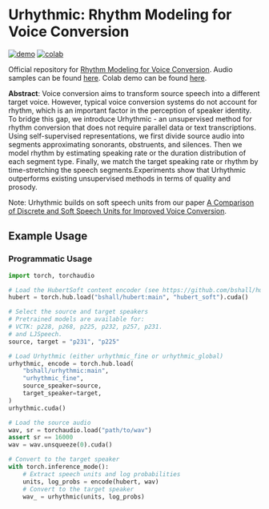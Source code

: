 # Urhythmic: Rhythm Modeling for Voice Conversion

[![demo](https://img.shields.io/static/v1?message=Audio%20Samples&logo=Github&labelColor=grey&color=blue&logoColor=white&label=%20&style=flat)](https://ubisoft-laforge.github.io/speech/urhythmic/)
[![colab](https://colab.research.google.com/assets/colab-badge.svg)](https://colab.research.google.com/github/bshall/urhythmic/blob/main/urhythmic_demo.ipynb)

Official repository for [Rhythm Modeling for Voice Conversion]().
Audio samples can be found [here](https://ubisoft-laforge.github.io/speech/urhythmic/). 
Colab demo can be found [here](https://colab.research.google.com/github/bshall/urhythmic/blob/main/urhythmic_demo.ipynb).

**Abstract**: Voice conversion aims to transform source speech into a different target voice.  However, typical voice conversion systems do not account for rhythm, which is an important factor in the perception of speaker identity. To bridge this gap, we introduce Urhythmic - an unsupervised method for rhythm conversion that does not require parallel data or text transcriptions. Using self-supervised representations, we first divide source audio into segments  approximating sonorants, obstruents, and silences. Then we model rhythm by estimating speaking rate or the duration distribution of each segment type. Finally, we match the target speaking rate or rhythm by time-stretching the speech segments.Experiments show that Urhythmic outperforms existing unsupervised methods in terms of quality and prosody.

Note: Urhythmic builds on soft speech units from our paper [A Comparison of Discrete and Soft Speech Units for Improved Voice Conversion](https://github.com/bshall/soft-vc/).

## Example Usage

### Programmatic Usage

```python
import torch, torchaudio

# Load the HubertSoft content encoder (see https://github.com/bshall/hubert/)
hubert = torch.hub.load("bshall/hubert:main", "hubert_soft").cuda()

# Select the source and target speakers
# Pretrained models are available for:
# VCTK: p228, p268, p225, p232, p257, p231.
# and LJSpeech.
source, target = "p231", "p225"

# Load Urhythmic (either urhythmic_fine or urhythmic_global)
urhythmic, encode = torch.hub.load(
    "bshall/urhythmic:main", 
    "urhythmic_fine", 
    source_speaker=source, 
    target_speaker=target,
)
urhythmic.cuda()

# Load the source audio
wav, sr = torchaudio.load("path/to/wav")
assert sr == 16000
wav = wav.unsqueeze(0).cuda()

# Convert to the target speaker
with torch.inference_mode():
    # Extract speech units and log probabilities
    units, log_probs = encode(hubert, wav)
    # Convert to the target speaker
    wav_ = urhythmic(units, log_probs)
```
